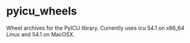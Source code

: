 # pyicu_wheels
Wheel archives for the PyICU library.  Currently uses icu 54.1 on x86_64 Linux and 54.1 on MacOSX.  
